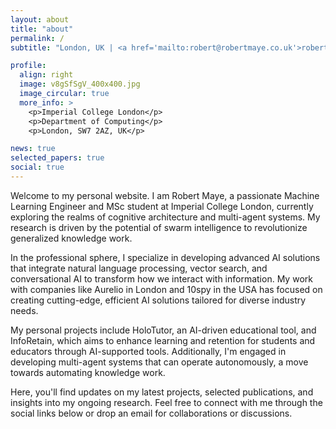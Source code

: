 ```yaml
---
layout: about
title: "about"
permalink: /
subtitle: "London, UK | <a href='mailto:robert@robertmaye.co.uk'>robert@robertmaye.co.uk</a> | Motivated by the synergy of AI and human cognition."

profile:
  align: right
  image: v8gSfSgV_400x400.jpg
  image_circular: true
  more_info: >
    <p>Imperial College London</p>
    <p>Department of Computing</p>
    <p>London, SW7 2AZ, UK</p>

news: true
selected_papers: true
social: true
---
```


Welcome to my personal website. I am Robert Maye, a passionate Machine Learning Engineer and MSc student at Imperial College London, currently exploring the realms of cognitive architecture and multi-agent systems. My research is driven by the potential of swarm intelligence to revolutionize generalized knowledge work.

In the professional sphere, I specialize in developing advanced AI solutions that integrate natural language processing, vector search, and conversational AI to transform how we interact with information. My work with companies like Aurelio in London and 10spy in the USA has focused on creating cutting-edge, efficient AI solutions tailored for diverse industry needs.

My personal projects include HoloTutor, an AI-driven educational tool, and InfoRetain, which aims to enhance learning and retention for students and educators through AI-supported tools. Additionally, I'm engaged in developing multi-agent systems that can operate autonomously, a move towards automating knowledge work.

Here, you'll find updates on my latest projects, selected publications, and insights into my ongoing research. Feel free to connect with me through the social links below or drop an email for collaborations or discussions.
